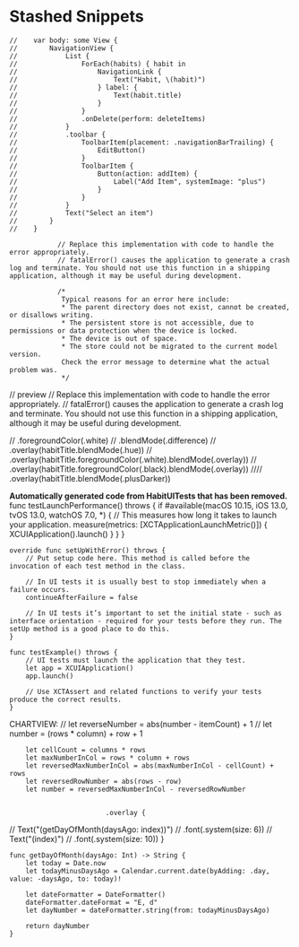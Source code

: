 #  Stashed Snippets

    //    var body: some View {
    //        NavigationView {
    //            List {
    //                ForEach(habits) { habit in
    //                    NavigationLink {
    //                        Text("Habit, \(habit)")
    //                    } label: {
    //                        Text(habit.title)
    //                    }
    //                }
    //                .onDelete(perform: deleteItems)
    //            }
    //            .toolbar {
    //                ToolbarItem(placement: .navigationBarTrailing) {
    //                    EditButton()
    //                }
    //                ToolbarItem {
    //                    Button(action: addItem) {
    //                        Label("Add Item", systemImage: "plus")
    //                    }
    //                }
    //            }
    //            Text("Select an item")
    //        }
    //    }

                // Replace this implementation with code to handle the error appropriately.
                // fatalError() causes the application to generate a crash log and terminate. You should not use this function in a shipping application, although it may be useful during development.

                /*
                 Typical reasons for an error here include:
                 * The parent directory does not exist, cannot be created, or disallows writing.
                 * The persistent store is not accessible, due to permissions or data protection when the device is locked.
                 * The device is out of space.
                 * The store could not be migrated to the current model version.
                 Check the error message to determine what the actual problem was.
                 */

// preview
// Replace this implementation with code to handle the error appropriately.
// fatalError() causes the application to generate a crash log and terminate. You should not use this function in a shipping application, although it may be useful during development.


//                                .foregroundColor(.white)
//                                .blendMode(.difference)
//                                .overlay(habitTitle.blendMode(.hue))
//                                .overlay(habitTitle.foregroundColor(.white).blendMode(.overlay))
//                                .overlay(habitTitle.foregroundColor(.black).blendMode(.overlay))
////                                .overlay(habitTitle.blendMode(.plusDarker))



**Automatically generated code from HabitUITests that has been removed.**
    func testLaunchPerformance() throws {
        if #available(macOS 10.15, iOS 13.0, tvOS 13.0, watchOS 7.0, *) {
            // This measures how long it takes to launch your application.
            measure(metrics: [XCTApplicationLaunchMetric()]) {
                XCUIApplication().launch()
            }
        }
    }

    override func setUpWithError() throws {
        // Put setup code here. This method is called before the invocation of each test method in the class.

        // In UI tests it is usually best to stop immediately when a failure occurs.
        continueAfterFailure = false

        // In UI tests it’s important to set the initial state - such as interface orientation - required for your tests before they run. The setUp method is a good place to do this.
    }

    func testExample() throws {
        // UI tests must launch the application that they test.
        let app = XCUIApplication()
        app.launch()
        
        // Use XCTAssert and related functions to verify your tests produce the correct results.
    }



CHARTVIEW:
//                                    let reverseNumber = abs(number - itemCount) + 1
//                                    let number = (rows * column) + row + 1

        let cellCount = columns * rows
        let maxNumberInCol = rows * column + rows
        let reversedMaxNumberInCol = abs(maxNumberInCol - cellCount) + rows
        let reversedRowNumber = abs(rows - row)
        let number = reversedMaxNumberInCol - reversedRowNumber


                            .overlay {
//                                Text("\(getDayOfMonth(daysAgo: index))")
//                                    .font(.system(size: 6))
//                                Text("\(index)")
//                                    .font(.system(size: 10))
                            }



    func getDayOfMonth(daysAgo: Int) -> String {
        let today = Date.now
        let todayMinusDaysAgo = Calendar.current.date(byAdding: .day, value: -daysAgo, to: today)!
        
        let dateFormatter = DateFormatter()
        dateFormatter.dateFormat = "E, d"
        let dayNumber = dateFormatter.string(from: todayMinusDaysAgo)
        
        return dayNumber
    }
